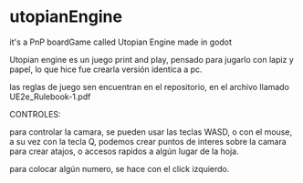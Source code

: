 # utopianEngine
it's a PnP boardGame called Utopian Engine made in godot


Utopian engine es un juego print and play, pensado para jugarlo con lapiz y papel, lo que hice fue crearla versión identica a pc.

las reglas de juego sen encuentran en el repositorio, en el archivo llamado UE2e_Rulebook-1.pdf

CONTROLES:

para controlar la camara, se pueden usar las teclas WASD, o con el mouse, a su vez con la tecla Q, podemos crear puntos de interes sobre la camara para crear atajos, o accesos rapidos a algún lugar de la hoja.

para colocar algún numero, se hace con el click izquierdo.
